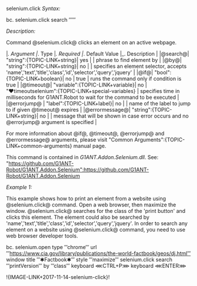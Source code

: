 selenium.click
*Syntax:*

bc. selenium.click  search ‴‴ 

*Description:*

Command @selenium.click@ clicks an element on an active webpage. 

|_. Argument |_. Type |_. Required |_. Default Value |_. Description |
|@search@| "string":{TOPIC-LINK+string}| yes |  | phrase to find element by |
|@by@| "string":{TOPIC-LINK+string}| no |  | specifies an element selector, accepts 'name','text','title','class','id','selector','query','jquery' |
|@if@| "bool":{TOPIC-LINK+boolean}| no | true | runs the command only if condition is true |
|@timeout@| "variable":{TOPIC-LINK+variable}| no | "♥timeoutselenium":{TOPIC-LINK+special-variables} | specifies time in milliseconds for G1ANT.Robot to wait for the command to be executed |
|@errorjump@ | "label":{TOPIC-LINK+label}| no | | name of the label to jump to if given @timeout@ expires |
|@errormessage@| "string":{TOPIC-LINK+string}| no |  | message that will be shown in case error occurs and no @errorjump@ argument is specified |

For more information about @if@, @timeout@, @errorjump@ and @errormessage@ arguments, please visit "Common Arguments":{TOPIC-LINK+common-arguments} manual page.

This command is contained in *G1ANT.Addon.Selenium.dll*.
See: "https://github.com/G1ANT-Robot/G1ANT.Addon.Selenium":https://github.com/G1ANT-Robot/G1ANT.Addon.Selenium

*Example 1:*

This example shows how to print an element from a website using @selenium.click@ command. Open a web browser, then maximize the window. @selenium.click@ searches for the class of the 'print button' and clicks this element. The element could also be searched by 'name','text','title','class','id','selector','query','jquery'. In order to search any element on a website using @selenium.click@ command, you need to use web browser developer tools.

bc. selenium.open type ‴chrome‴ url ‴https://www.cia.gov/library/publications/the-world-factbook/geos/dj.html‴
window title ‴✱Factbook✱‴ style ‴maximize‴
selenium.click search ‴printVersion‴ by ‴class‴
keyboard ⋘CTRL+P⋙
keyboard ⋘ENTER⋙ 

!{IMAGE-LINK+2017-11-14-selenium-click}!
